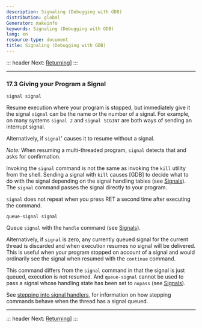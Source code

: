 ```yaml
---
description: Signaling (Debugging with GDB)
distribution: global
Generator: makeinfo
keywords: Signaling (Debugging with GDB)
lang: en
resource-type: document
title: Signaling (Debugging with GDB)
---
```

::: header
Next: [Returning](Returning.html#Returning)]
:::

---

### 17.3 Giving your Program a Signal

`signal signal`

Resume execution where your program is stopped, but immediately give it the signal `signal` can be the name or the number of a signal. For example, on many systems `signal 2` and `signal SIGINT` are both ways of sending an interrupt signal.

Alternatively, if `signal`' causes it to resume without a signal.

*Note:* When resuming a multi-threaded program, `signal` detects that and asks for confirmation.

Invoking the `signal` command is not the same as invoking the `kill` utility from the shell. Sending a signal with `kill` causes [GDB] to decide what to do with the signal depending on the signal handling tables (see [Signals](Signals.html#Signals)). The `signal` command passes the signal directly to your program.

`signal` does not repeat when you press RET a second time after executing the command.

`queue-signal signal`

Queue `signal` with the `handle` command (see [Signals](Signals.html#Signals)).

Alternatively, if `signal` is zero, any currently queued signal for the current thread is discarded and when execution resumes no signal will be delivered. This is useful when your program stopped on account of a signal and would ordinarily see the signal when resumed with the `continue` command.

This command differs from the `signal` command in that the signal is just queued, execution is not resumed. And `queue-signal` cannot be used to pass a signal whose handling state has been set to `nopass` (see [Signals](Signals.html#Signals)).

See [stepping into signal handlers](Signals.html#stepping-into-signal-handlers), for information on how stepping commands behave when the thread has a signal queued.

---

::: header
Next: [Returning](Returning.html#Returning)]
:::
